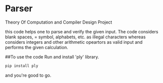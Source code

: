 # Parser
Theory Of Computation and Compiler Design Project

this code helps one to parse and verify the given input. The code considers blank spaces, = symbol, alphabets, etc. as illegal characters whereas considers integers and other arithmetic opeartors as valid input and performs the given calculation.

##To use the code
Run and install 'ply' library.
```bash
pip install ply
```
and you're good to go.
